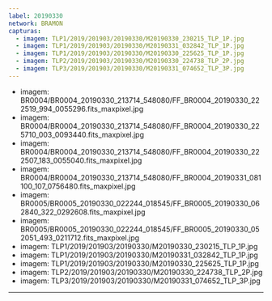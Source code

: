 ```yaml
---
label: 20190330
network: BRAMON
capturas:
  - imagem: TLP1/2019/201903/20190330/M20190330_230215_TLP_1P.jpg
  - imagem: TLP1/2019/201903/20190330/M20190331_032842_TLP_1P.jpg
  - imagem: TLP1/2019/201903/20190330/M20190330_225625_TLP_1P.jpg
  - imagem: TLP2/2019/201903/20190330/M20190330_224738_TLP_2P.jpg
  - imagem: TLP3/2019/201903/20190330/M20190331_074652_TLP_3P.jpg
---
```

  - imagem: BR0004/BR0004_20190330_213714_548080/FF_BR0004_20190330_222519_994_0055296.fits_maxpixel.jpg
  - imagem: BR0004/BR0004_20190330_213714_548080/FF_BR0004_20190330_225710_003_0093440.fits_maxpixel.jpg
  - imagem: BR0004/BR0004_20190330_213714_548080/FF_BR0004_20190330_222507_183_0055040.fits_maxpixel.jpg
  - imagem: BR0004/BR0004_20190330_213714_548080/FF_BR0004_20190331_081100_107_0756480.fits_maxpixel.jpg
  - imagem: BR0005/BR0005_20190330_022244_018545/FF_BR0005_20190330_062840_322_0292608.fits_maxpixel.jpg
  - imagem: BR0005/BR0005_20190330_022244_018545/FF_BR0005_20190330_052051_493_0211712.fits_maxpixel.jpg
  - imagem: TLP1/2019/201903/20190330/M20190330_230215_TLP_1P.jpg
  - imagem: TLP1/2019/201903/20190330/M20190331_032842_TLP_1P.jpg
  - imagem: TLP1/2019/201903/20190330/M20190330_225625_TLP_1P.jpg
  - imagem: TLP2/2019/201903/20190330/M20190330_224738_TLP_2P.jpg
  - imagem: TLP3/2019/201903/20190330/M20190331_074652_TLP_3P.jpg
---
